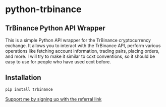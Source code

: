 # python-trbinance

## TrBinance Python API Wrapper

This is a simple Python API wrapper for the TrBinance cryptocurrency exchange. It allows you to interact with the TrBinance API, perform various operations like fetching account information, trading pairs, placing orders, and more. I will try to make it similar to ccxt conventions, so it should be easy to use for people who have used ccxt before.

## Installation

```bash
pip install trbinance
```

[Support me by signing up with the referral link](https://www.trbinance.com/account/signup?ref=A42ISN65)

